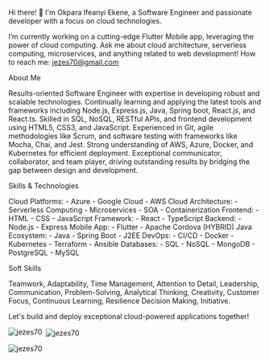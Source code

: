 Hi there! 👋
I'm Okpara Ifeanyi Ekene, a Software Engineer and passionate developer with a focus on cloud technologies.

I’m currently working on a cutting-edge Flutter Mobile app, leveraging the power of cloud computing.
Ask me about cloud architecture, serverless computing, microservices, and anything related to web development!
How to reach me: jezes70@gmail.com

About Me

Results-oriented Software Engineer with expertise in developing robust and scalable technologies. 
Continually learning and applying the latest tools and frameworks including Node.js, Express.js, Java, Spring boot, React.js, and React.ts. 
Skilled in SQL, NoSQL, RESTful APIs, and frontend development using HTML5, CSS3, and JavaScript.
Experienced in Git, agile methodologies like Scrum, and software testing with frameworks like Mocha, Chai, and Jest. 
Strong understanding of AWS, Azure, Docker, and Kubernetes for efficient deployment. 
Exceptional communicator, collaborator, and team player, driving outstanding results by bridging the gap between design and development.

Skills & Technologies

Cloud Platforms: - Azure - Google Cloud - AWS
Cloud Architecture: - Serverless Computing - Microservices - SOA - Containerization
Frontend: - HTML - CSS - JavaScript
Framework: - React - TypeScript
Backend: - Node.js - Express
Mobile App: - Flutter - Apache Cordova (HYBRID)
Java Ecosystem: - Java - Spring Boot - J2EE
DevOps: - CI/CD - Docker - Kubernetes - Terraform - Ansible
Databases: - SQL - NoSQL - MongoDB - PostgreSQL - MySQL

Soft Skills 

Teamwork, Adaptability, Time Management, Attention to Detail,
Leadership, Communication, Problem-Solving, Analytical Thinking,
Creativity, Customer Focus, Continuous Learning, Resilience Decision Making, Initiative.

Let's build and deploy exceptional cloud-powered applications together!


<p><img align="left" src="https://github-readme-stats.vercel.app/api/top-langs?username=jezes70&show_icons=true&locale=en&layout=compact" alt="jezes70" /></p>

<p>&nbsp;<img align="center" src="https://github-readme-stats.vercel.app/api?username=jezes70&show_icons=true&locale=en" alt="jezes70" /></p>

<p><img align="center" src="https://github-readme-streak-stats.herokuapp.com/?user=**jezes70**&" alt="jezes70" /></p>
